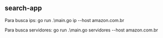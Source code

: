 ## search-app

Para busca ips:
go run .\main.go ip --host amazon.com.br     

Para busca servidores:
go run .\main.go servidores --host amazon.com.br     

